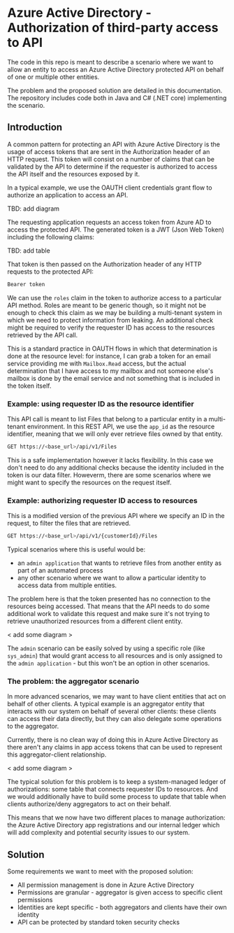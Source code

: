 # Azure Active Directory - Authorization of third-party access to API

The code in this repo is meant to describe a scenario where we want to allow an entity to access an Azure Active Directory protected API on behalf of one or multiple other entities.

The problem and the proposed solution are detailed in this documentation. The repository includes code both in Java and C# (.NET core) implementing the scenario.

## Introduction

A common pattern for protecting an API with Azure Active Directory is the usage of access tokens that are sent in the Authorization header of an HTTP request. This token will consist on a number of claims that can be validated by the API to determine if the requester is authorized to access the API itself and the resources exposed by it.

In a typical example, we use the OAUTH client credentials grant flow to authorize an application to access an API.

TBD: add diagram

The requesting application requests an access token from Azure AD to access the protected API. The generated token is a JWT (Json Web Token) including the following claims:

TBD: add table

That token is then passed on the Authorization header of any HTTP requests to the protected API:

```bash
Bearer token
```

We can use the `roles` claim in the token to authorize access to a particular API method. Roles are meant to be generic though, so it might not be enough to check this claim as we may be building a multi-tenant system in which we need to protect information from leaking. An additional check might be required to verify the requester ID has access to the resources retrieved by the API call.

This is a standard practice in OAUTH flows in which that determination is done at the resource level: for instance, I can grab a token for an email service providing me with `Mailbox.Read` access, but the actual determination that I have access to my mailbox and not someone else's mailbox is done by the email service and not something that is included in the token itself.

### Example: using requester ID as the resource identifier

This API call is meant to list Files that belong to a particular entity in a multi-tenant environment. In this REST API, we use the `app_id` as the resource identifier, meaning that we will only ever retrieve files owned by that entity.

```bash
GET https://<base_url>/api/v1/Files
```

This is a safe implementation however it lacks flexibility. In this case we don't need to do any additional checks because the identity included in the token is our data filter. Howeverm, there are some scenarios where we might want to specify the resources on the request itself.

### Example: authorizing requester ID access to resources

This is a modified version of the previous API where we specify an ID in the request, to filter the files that are retrieved.

```bash
GET https://<base_url>/api/v1/{customerId}/Files
```

Typical scenarios where this is useful would be:
- an `admin application` that wants to retrieve files from another entity as part of an automated process
- any other scenario where we want to allow a particular identity to access data from multiple entities.

The problem here is that the token presented has no connection to the resources being accessed. That means that the API needs to do some additional work to validate this request and make sure it's not trying to retrieve unauthorized resources from a different client entity.

< add some diagram >

The `admin` scenario can be easily solved by using a specific role (like `sys_admin`) that would grant access to all resources and is only assigned to the `admin application` - but this won't be an option in other scenarios.

### The problem: the aggregator scenario

In more advanced scenarios, we may want to have client entities that act on behalf of other clients. A typical example is an aggregator entity that interacts with our system on behalf of several other clients: these clients can access their data directly, but they can also delegate some operations to the aggregator.

Currently, there is no clean way of doing this in Azure Active Directory as there aren't any claims in app access tokens that can be used to represent this aggregator-client relationship.

< add some diagram >

The typical solution for this problem is to keep a system-managed ledger of authorizations: some table that connects requester IDs to resources. And we would additionally have to build some process to update that table when clients authorize/deny aggregators to act on their behalf.

This means that we now have two different places to manage authorization: the Azure Active Directory app registrations and our internal ledger which will add complexity and potential security issues to our system.

## Solution

Some requirements we want to meet with the proposed solution:

- All permission management is done in Azure Active Directory
- Permissions are granular - aggregator is given access to specific client permissions
- Identities are kept specific - both aggregators and clients have their own identity
- API can be protected by standard token security checks


